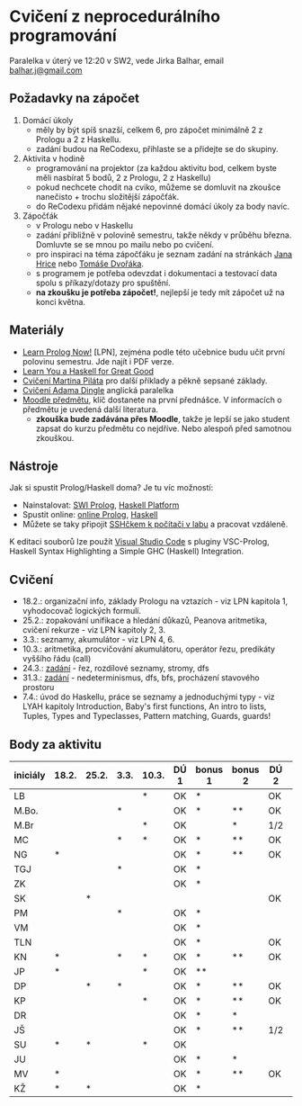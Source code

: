 # Cvičení z neprocedurálního programování

Paralelka v úterý ve 12:20 v SW2, vede Jirka Balhar, email balhar.j@gmail.com

## Požadavky na zápočet

1. Domácí úkoly
    - měly by být spíš snazší, celkem 6, pro zápočet minimálně 2 z Prologu a 2 z Haskellu.
    - zadání budou na ReCodexu, přihlaste se a přidejte se do skupiny.
2. Aktivita v hodině
    - programování na projektor (za každou aktivitu bod, celkem byste měli nasbírat 5 bodů, 2 z Prologu, 2 z Haskellu)
    - pokud nechcete chodit na cviko, můžeme se domluvit na zkoušce nanečisto + trochu složitější zápočťák.
    - do ReCodexu přidám nějaké nepovinné domácí úkoly za body navíc.
3. Zápočťák
    - v Prologu nebo v Haskellu
    - zadání přibližně v polovině semestru, takže někdy v průběhu března. Domluvte se se mnou po mailu nebo po cvičení.
    - pro inspiraci na téma zápočťáku je seznam zadání na stránkách [Jana Hrice](http://kti.mff.cuni.cz/~hric/vyuka/pl_prikl_win.pdf) nebo [Tomáše Dvořáka](https://ksvi.mff.cuni.cz/~dvorak/vyuka/14/NPRG005x01/programy.html).
    - s programem je potřeba odevzdat i dokumentaci a testovací data spolu s příkazy/dotazy pro spuštění.
    - **na zkoušku je potřeba zápočet!**, nejlepší je tedy mít zápočet už na konci května.

## Materiály

- [Learn Prolog Now!](http://www.learnprolognow.org/) [LPN], zejména podle této učebnice budu učit první polovinu semestru. Jde najít i PDF verze.
- [Learn You a Haskell for Great Good](http://learnyouahaskell.com/)
- [Cvičení Martina Piláta](https://martinpilat.com/cs/neproceduralni-programovani) pro další příklady a pěkně sepsané základy.
- [Cvičení Adama Dingle](https://ksvi.mff.cuni.cz/~dingle/2019-20/npp/npp.html) anglická paralelka
- [Moodle předmětu](https://dl1.cuni.cz/course/view.php?id=5223), klíč dostanete na první přednášce. V informacích o předmětu je uvedená další literatura.
    - **zkouška bude zadávána přes Moodle**, takže je lepší se jako student zapsat do kurzu předmětu co nejdříve. Nebo alespoň před samotnou zkouškou.
## Nástroje

Jak si spustit Prolog/Haskell doma? Je tu víc možností:

- Nainstalovat: [SWI Prolog](https://www.swi-prolog.org/), [Haskell Platform](https://www.haskell.org/platform/)
- Spustit online: [online Prolog](https://swish.swi-prolog.org/), [Haskell](https://repl.it/languages/haskell)
- Můžete se taky připojit [SSHčkem k počítači v labu](https://kam.mff.cuni.cz/~stinovlas/unix/navody/pripojeni-do-labu) a pracovat vzdáleně.

K editaci souborů lze použít [Visual Studio Code](https://code.visualstudio.com/) s pluginy VSC-Prolog, Haskell Syntax Highlighting a Simple GHC (Haskell) Integration.

## Cvičení

- 18.2.: organizační info, základy Prologu na vztazích - viz LPN kapitola 1, vyhodocovač logických formulí.
- 25.2.: zopakování unifikace a hledání důkazů, Peanova aritmetika, cvičení rekurze - viz LPN kapitoly 2, 3.
- 3.3.: seznamy, akumulátor - viz LPN 4, 6.
- 10.3.: aritmetika, procvičování akumulátoru, operátor řezu, predikáty vyššího řádu (call)
- 24.3.: [zadání](./cvika/cv5_zadani.pl) - řez, rozdílové seznamy, stromy, dfs
- 31.3.: [zadání](./cvika/cv6_zadani.pl) - nedeterminismus, dfs, bfs, procházení stavového prostoru
- 7.4.: úvod do Haskellu, práce se seznamy a jednoduchými typy - viz LYAH kapitoly Introduction, Baby's first functions, An intro to lists, Tuples, Types and Typeclasses, Pattern matching, Guards, guards!

## Body za aktivitu


| iniciály | 18.2. | 25.2. | 3.3. | 10.3. | DÚ 1 | bonus 1 | bonus 2 | DÚ 2 | **PROLOG** |
| -------- | ----- | ----- | ---- | ----- | ---- | ------- | ------- | ---- | ---------- |
| LB       |       |       |      | *     | OK   | *       |         | OK   | **hotovo** |
| M.Bo.    |       |       | *    |       | OK   | *       | **      | OK   | **hotovo** |
| M.Br     |       |       |      | *     | OK   |         | *       | 1/2  |            |
| MC       |       |       | *    | *     | OK   | *       | **      | OK   | **hotovo** |
| NG       | *     |       |      |       | OK   | *       | **      | OK   | **hotovo** |
| TGJ      |       |       | *    |       | OK   | *       |         |      |            |
| ZK       |       |       |      |       | OK   | *       |         |      |            |
| SK       |       | *     |      |       |      |         |         | OK   |            |
| PM       |       |       | *    |       | OK   | *       |         |      |            |
| VM       |       |       |      |       | OK   | *       |         |      |            |
| TLN      |       |       |      |       | OK   | *       |         | OK   |            |
| KN       | *     |       | *    | *     | OK   | *       | **      | OK   | **hotovo** |
| JP       | *     |       |      | *     | OK   | **      |         |      |            |
| DP       |       | *     | *    |       | OK   | *       | **      | OK   | **hotovo** |
| KP       |       |       |      | *     | OK   | *       | **      | OK   | **hotovo** |
| DR       |       |       |      |       | OK   | *       | *       |      |            |
| JŠ       |       |       |      |       | OK   | *       | **      | 1/2  |            |
| SU       | *     | *     |      | *     | OK   |         |         |      |            |
| JU       |       |       |      |       | OK   | *       | *       |      |            |
| MV       | *     |       |      |       | OK   | *       | **      | OK   | **hotovo** |
| KŽ       | *     | *     |      |       | OK   | *       |         |      |            |


